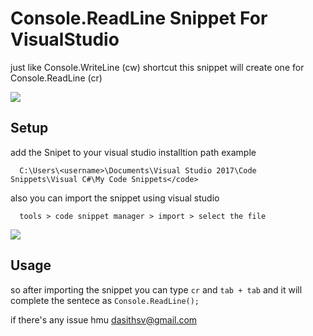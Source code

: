 # Console.ReadLine Snippet For VisualStudio

just like Console.WriteLine (cw) shortcut this snippet will create one for  Console.ReadLine (cr)

<img src="https://i.imgur.com/ySHFeB9.gif">


## Setup

add the Snipet to your visual studio installtion path 
example 

```
  C:\Users\<username>\Documents\Visual Studio 2017\Code Snippets\Visual C#\My Code Snippets</code>
```

also you can import the snippet using visual studio 

```
  tools > code snippet manager > import > select the file
```
<img src="https://i.imgur.com/q5EzJDi.png">  

## Usage

so after importing the snippet you can type `cr` and `tab + tab` and it will complete the sentece as `Console.ReadLine();`

if there's any issue hmu dasithsv@gmail.com
